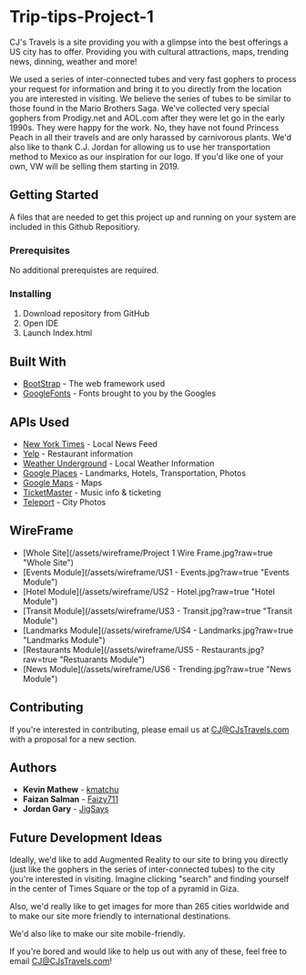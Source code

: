 # Trip-tips-Project-1
CJ's Travels is a site providing you with a glimpse into the best offerings a US city has to offer. Providing you with cultural attractions, maps, trending news, dinning, weather and more! 

We used a series of inter-connected tubes and very fast gophers to process your request for information and bring it to you directly from the location you are interested in visiting. We believe the series of tubes to be similar to those found in the Mario Brothers Saga. We've collected very special gophers from Prodigy.net and AOL.com after they were let go in the early 1990s. They were happy for the work. No, they have not found Princess Peach in all their travels and are only harassed by carnivorous plants. We'd also like to thank C.J. Jordan for allowing us to use her transportation method to Mexico as our inspiration for our logo. If you'd like one of your own, VW will be selling them starting in 2019. 

## Getting Started
A files that are needed to get this project up and running on your system are included in this Github Repositiory. 

### Prerequisites
No additional prerequistes are required. 

### Installing
1.  Download repository from GitHub
2.  Open IDE
3.  Launch Index.html

## Built With
* [BootStrap](https://getbootstrap.com) - The web framework used
* [GoogleFonts](https://fonts.google.com/) - Fonts brought to you by the Googles

## APIs Used
* [New York Times](https://developer.nytimes.com/) - Local News Feed
* [Yelp](https://www.yelp.com/developers) - Restaurant information
* [Weather Underground](https://www.wunderground.com/weather/api/) - Local Weather Information
* [Google Places](https://developers.google.com/places/) - Landmarks, Hotels, Transportation, Photos
* [Google Maps](https://developers.google.com/maps/) - Maps 
* [TicketMaster](https://developer.ticketmaster.com/) - Music info & ticketing
* [Teleport](https://developers.teleport.org/) - City Photos

## WireFrame
* [Whole Site](/assets/wireframe/Project 1 Wire Frame.jpg?raw=true "Whole Site")
* [Events Module](/assets/wireframe/US1 - Events.jpg?raw=true "Events Module")
* [Hotel Module](/assets/wireframe/US2 - Hotel.jpg?raw=true "Hotel Module")
* [Transit Module](/assets/wireframe/US3 - Transit.jpg?raw=true "Transit Module")
* [Landmarks Module](/assets/wireframe/US4 - Landmarks.jpg?raw=true "Landmarks Module")
* [Restaurants Module](/assets/wireframe/US5 - Restaurants.jpg?raw=true "Restuarants Module")
* [News Module](/assets/wireframe/US6 - Trending.jpg?raw=true "News Module")


## Contributing
If you're interested in contributing, please email us at CJ@CJsTravels.com with a proposal for a new section. 

## Authors

* **Kevin Mathew** - [kmatchu](https://github.com/kmatchu)
* **Faizan Salman** - [Faizy711](https://github.com/Faizy711)
* **Jordan Gary** - [JigSays](https://github.com/JigSays)


## Future Development Ideas
Ideally, we'd like to add Augmented Reality to our site to bring you directly (just like the gophers in the series of inter-connected tubes) to the city you're interested in visiting. Imagine clicking "search" and finding yourself in the center of Times Square or the top of a pyramid in Giza. 

Also, we'd really like to get images for more than 265 cities worldwide and to make our site more friendly to international destinations. 

We'd also like to make our site mobile-friendly. 

If you're bored and would like to help us out with any of these, feel free to email CJ@CJsTravels.com! 

